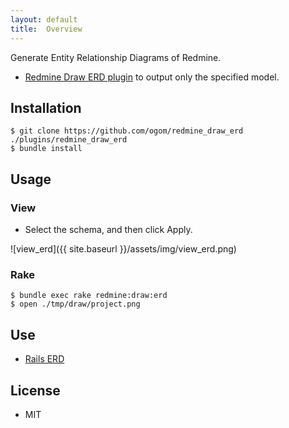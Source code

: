 ```yaml
---
layout: default
title:  Overview
---
```


Generate Entity Relationship Diagrams of Redmine.

* [Redmine Draw ERD plugin](http://www.redmine.org/plugins/redmine_draw_erd) to output only the specified model.

## Installation

```
$ git clone https://github.com/ogom/redmine_draw_erd ./plugins/redmine_draw_erd
$ bundle install
```

## Usage

### View

* Select the schema, and then click Apply.

![view_erd]({{ site.baseurl }}/assets/img/view_erd.png)

### Rake

```
$ bundle exec rake redmine:draw:erd
$ open ./tmp/draw/project.png
```

## Use

* [Rails ERD](https://github.com/voormedia/rails-erd)

## License

* MIT
